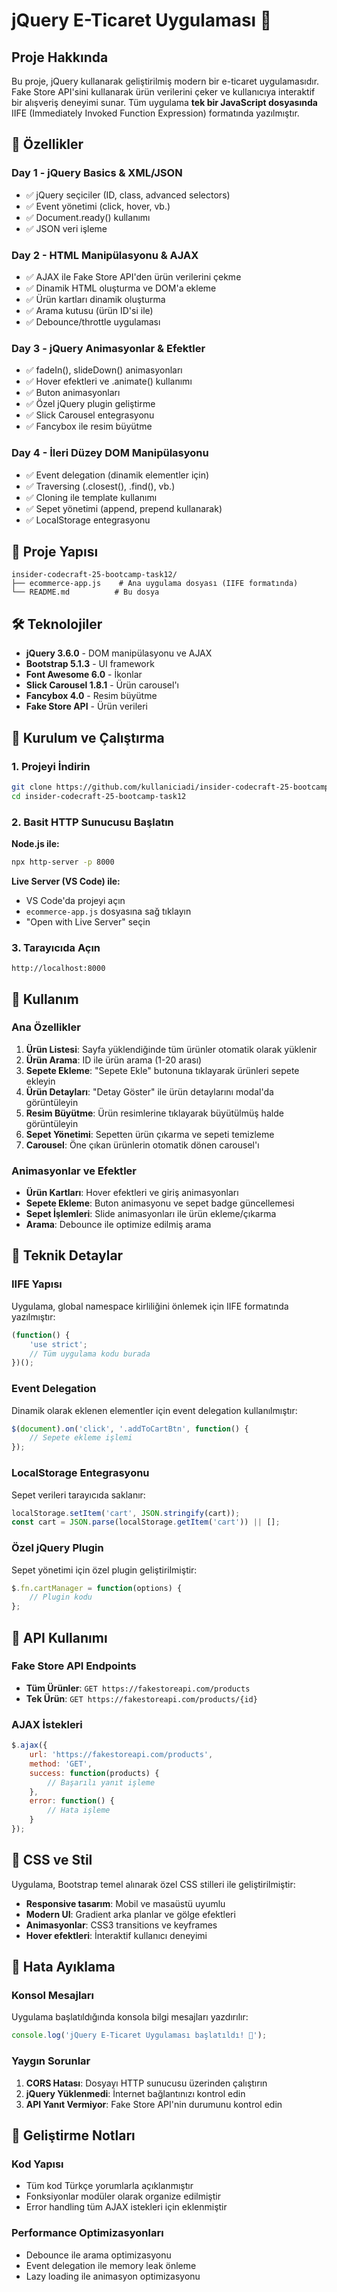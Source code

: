 # jQuery E-Ticaret Uygulaması 🛒

## Proje Hakkında

Bu proje, jQuery kullanarak geliştirilmiş modern bir e-ticaret uygulamasıdır. Fake Store API'sini kullanarak ürün verilerini çeker ve kullanıcıya interaktif bir alışveriş deneyimi sunar. Tüm uygulama **tek bir JavaScript dosyasında** IIFE (Immediately Invoked Function Expression) formatında yazılmıştır.

## 🚀 Özellikler

### Day 1 - jQuery Basics & XML/JSON
- ✅ jQuery seçiciler (ID, class, advanced selectors)
- ✅ Event yönetimi (click, hover, vb.)
- ✅ Document.ready() kullanımı
- ✅ JSON veri işleme

### Day 2 - HTML Manipülasyonu & AJAX
- ✅ AJAX ile Fake Store API'den ürün verilerini çekme
- ✅ Dinamik HTML oluşturma ve DOM'a ekleme
- ✅ Ürün kartları dinamik oluşturma
- ✅ Arama kutusu (ürün ID'si ile)
- ✅ Debounce/throttle uygulaması

### Day 3 - jQuery Animasyonlar & Efektler
- ✅ fadeIn(), slideDown() animasyonları
- ✅ Hover efektleri ve .animate() kullanımı
- ✅ Buton animasyonları
- ✅ Özel jQuery plugin geliştirme
- ✅ Slick Carousel entegrasyonu
- ✅ Fancybox ile resim büyütme

### Day 4 - İleri Düzey DOM Manipülasyonu
- ✅ Event delegation (dinamik elementler için)
- ✅ Traversing (.closest(), .find(), vb.)
- ✅ Cloning ile template kullanımı
- ✅ Sepet yönetimi (append, prepend kullanarak)
- ✅ LocalStorage entegrasyonu

## 📁 Proje Yapısı

```
insider-codecraft-25-bootcamp-task12/
├── ecommerce-app.js    # Ana uygulama dosyası (IIFE formatında)
└── README.md          # Bu dosya
```

## 🛠️ Teknolojiler

- **jQuery 3.6.0** - DOM manipülasyonu ve AJAX
- **Bootstrap 5.1.3** - UI framework
- **Font Awesome 6.0** - İkonlar
- **Slick Carousel 1.8.1** - Ürün carousel'ı
- **Fancybox 4.0** - Resim büyütme
- **Fake Store API** - Ürün verileri

## 🚀 Kurulum ve Çalıştırma

### 1. Projeyi İndirin
```bash
git clone https://github.com/kullaniciadi/insider-codecraft-25-bootcamp-task12.git
cd insider-codecraft-25-bootcamp-task12
```

### 2. Basit HTTP Sunucusu Başlatın


**Node.js ile:**
```bash
npx http-server -p 8000
```

**Live Server (VS Code) ile:**
- VS Code'da projeyi açın
- `ecommerce-app.js` dosyasına sağ tıklayın
- "Open with Live Server" seçin

### 3. Tarayıcıda Açın
```
http://localhost:8000
```

## 📖 Kullanım

### Ana Özellikler

1. **Ürün Listesi**: Sayfa yüklendiğinde tüm ürünler otomatik olarak yüklenir
2. **Ürün Arama**: ID ile ürün arama (1-20 arası)
3. **Sepete Ekleme**: "Sepete Ekle" butonuna tıklayarak ürünleri sepete ekleyin
4. **Ürün Detayları**: "Detay Göster" ile ürün detaylarını modal'da görüntüleyin
5. **Resim Büyütme**: Ürün resimlerine tıklayarak büyütülmüş halde görüntüleyin
6. **Sepet Yönetimi**: Sepetten ürün çıkarma ve sepeti temizleme
7. **Carousel**: Öne çıkan ürünlerin otomatik dönen carousel'ı

### Animasyonlar ve Efektler

- **Ürün Kartları**: Hover efektleri ve giriş animasyonları
- **Sepete Ekleme**: Buton animasyonu ve sepet badge güncellemesi
- **Sepet İşlemleri**: Slide animasyonları ile ürün ekleme/çıkarma
- **Arama**: Debounce ile optimize edilmiş arama

## 🔧 Teknik Detaylar

### IIFE Yapısı
Uygulama, global namespace kirliliğini önlemek için IIFE formatında yazılmıştır:

```javascript
(function() {
    'use strict';
    // Tüm uygulama kodu burada
})();
```

### Event Delegation
Dinamik olarak eklenen elementler için event delegation kullanılmıştır:

```javascript
$(document).on('click', '.addToCartBtn', function() {
    // Sepete ekleme işlemi
});
```

### LocalStorage Entegrasyonu
Sepet verileri tarayıcıda saklanır:

```javascript
localStorage.setItem('cart', JSON.stringify(cart));
const cart = JSON.parse(localStorage.getItem('cart')) || [];
```

### Özel jQuery Plugin
Sepet yönetimi için özel plugin geliştirilmiştir:

```javascript
$.fn.cartManager = function(options) {
    // Plugin kodu
};
```

## 🎯 API Kullanımı

### Fake Store API Endpoints

- **Tüm Ürünler**: `GET https://fakestoreapi.com/products`
- **Tek Ürün**: `GET https://fakestoreapi.com/products/{id}`

### AJAX İstekleri

```javascript
$.ajax({
    url: 'https://fakestoreapi.com/products',
    method: 'GET',
    success: function(products) {
        // Başarılı yanıt işleme
    },
    error: function() {
        // Hata işleme
    }
});
```

## 🎨 CSS ve Stil

Uygulama, Bootstrap temel alınarak özel CSS stilleri ile geliştirilmiştir:

- **Responsive tasarım**: Mobil ve masaüstü uyumlu
- **Modern UI**: Gradient arka planlar ve gölge efektleri
- **Animasyonlar**: CSS3 transitions ve keyframes
- **Hover efektleri**: İnteraktif kullanıcı deneyimi

## 🐛 Hata Ayıklama

### Konsol Mesajları
Uygulama başlatıldığında konsola bilgi mesajları yazdırılır:

```javascript
console.log('jQuery E-Ticaret Uygulaması başlatıldı! 🛒');
```

### Yaygın Sorunlar

1. **CORS Hatası**: Dosyayı HTTP sunucusu üzerinden çalıştırın
2. **jQuery Yüklenmedi**: İnternet bağlantınızı kontrol edin
3. **API Yanıt Vermiyor**: Fake Store API'nin durumunu kontrol edin

## 📝 Geliştirme Notları

### Kod Yapısı
- Tüm kod Türkçe yorumlarla açıklanmıştır
- Fonksiyonlar modüler olarak organize edilmiştir
- Error handling tüm AJAX istekleri için eklenmiştir

### Performance Optimizasyonları
- Debounce ile arama optimizasyonu
- Event delegation ile memory leak önleme
- Lazy loading ile animasyon optimizasyonu
